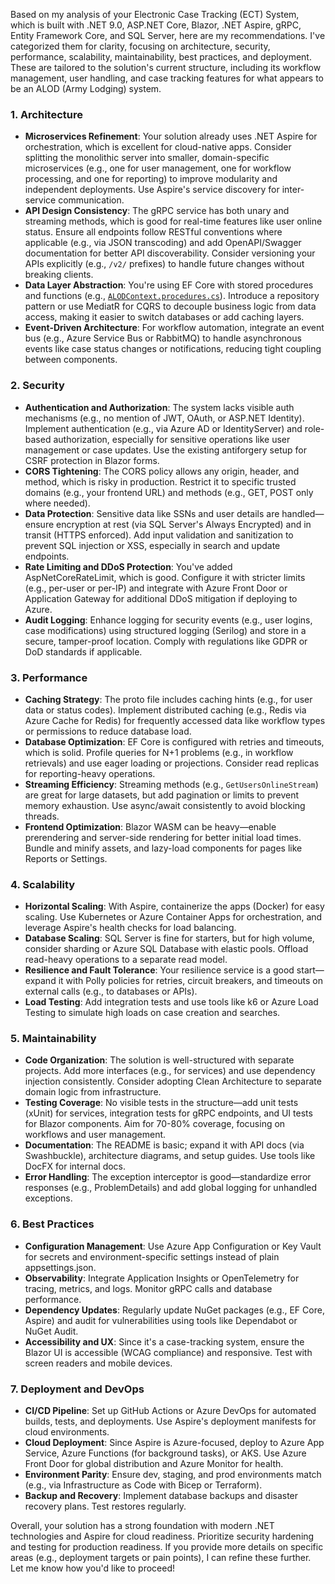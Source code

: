 Based on my analysis of your Electronic Case Tracking (ECT) System, which is built with .NET 9.0, ASP.NET Core, Blazor, .NET Aspire, gRPC, Entity Framework Core, and SQL Server, here are my recommendations. I've categorized them for clarity, focusing on architecture, security, performance, scalability, maintainability, best practices, and deployment. These are tailored to the solution's current structure, including its workflow management, user handling, and case tracking features for what appears to be an ALOD (Army Lodging) system.

### 1. **Architecture**
   - **Microservices Refinement**: Your solution already uses .NET Aspire for orchestration, which is excellent for cloud-native apps. Consider splitting the monolithic server into smaller, domain-specific microservices (e.g., one for user management, one for workflow processing, and one for reporting) to improve modularity and independent deployments. Use Aspire's service discovery for inter-service communication.
   - **API Design Consistency**: The gRPC service has both unary and streaming methods, which is good for real-time features like user online status. Ensure all endpoints follow RESTful conventions where applicable (e.g., via JSON transcoding) and add OpenAPI/Swagger documentation for better API discoverability. Consider versioning your APIs explicitly (e.g., `/v2/` prefixes) to handle future changes without breaking clients.
   - **Data Layer Abstraction**: You're using EF Core with stored procedures and functions (e.g., [`ALODContext.procedures.cs`](../../../../../../../C:/Users/DonellMcCoy/source/repos2/ElectronicCaseTracking/ECTSystem/AF.ECT.Server/Models/ALODContext.functions.cs )). Introduce a repository pattern or use MediatR for CQRS to decouple business logic from data access, making it easier to switch databases or add caching layers.
   - **Event-Driven Architecture**: For workflow automation, integrate an event bus (e.g., Azure Service Bus or RabbitMQ) to handle asynchronous events like case status changes or notifications, reducing tight coupling between components.

### 2. **Security**
   - **Authentication and Authorization**: The system lacks visible auth mechanisms (e.g., no mention of JWT, OAuth, or ASP.NET Identity). Implement authentication (e.g., via Azure AD or IdentityServer) and role-based authorization, especially for sensitive operations like user management or case updates. Use the existing antiforgery setup for CSRF protection in Blazor forms.
   - **CORS Tightening**: The CORS policy allows any origin, header, and method, which is risky in production. Restrict it to specific trusted domains (e.g., your frontend URL) and methods (e.g., GET, POST only where needed).
   - **Data Protection**: Sensitive data like SSNs and user details are handled—ensure encryption at rest (via SQL Server's Always Encrypted) and in transit (HTTPS enforced). Add input validation and sanitization to prevent SQL injection or XSS, especially in search and update endpoints.
   - **Rate Limiting and DDoS Protection**: You've added AspNetCoreRateLimit, which is good. Configure it with stricter limits (e.g., per-user or per-IP) and integrate with Azure Front Door or Application Gateway for additional DDoS mitigation if deploying to Azure.
   - **Audit Logging**: Enhance logging for security events (e.g., user logins, case modifications) using structured logging (Serilog) and store in a secure, tamper-proof location. Comply with regulations like GDPR or DoD standards if applicable.

### 3. **Performance**
   - **Caching Strategy**: The proto file includes caching hints (e.g., for user data or status codes). Implement distributed caching (e.g., Redis via Azure Cache for Redis) for frequently accessed data like workflow types or permissions to reduce database load.
   - **Database Optimization**: EF Core is configured with retries and timeouts, which is solid. Profile queries for N+1 problems (e.g., in workflow retrievals) and use eager loading or projections. Consider read replicas for reporting-heavy operations.
   - **Streaming Efficiency**: Streaming methods (e.g., `GetUsersOnlineStream`) are great for large datasets, but add pagination or limits to prevent memory exhaustion. Use async/await consistently to avoid blocking threads.
   - **Frontend Optimization**: Blazor WASM can be heavy—enable prerendering and server-side rendering for better initial load times. Bundle and minify assets, and lazy-load components for pages like Reports or Settings.

### 4. **Scalability**
   - **Horizontal Scaling**: With Aspire, containerize the apps (Docker) for easy scaling. Use Kubernetes or Azure Container Apps for orchestration, and leverage Aspire's health checks for load balancing.
   - **Database Scaling**: SQL Server is fine for starters, but for high volume, consider sharding or Azure SQL Database with elastic pools. Offload read-heavy operations to a separate read model.
   - **Resilience and Fault Tolerance**: Your resilience service is a good start—expand it with Polly policies for retries, circuit breakers, and timeouts on external calls (e.g., to databases or APIs).
   - **Load Testing**: Add integration tests and use tools like k6 or Azure Load Testing to simulate high loads on case creation and searches.

### 5. **Maintainability**
   - **Code Organization**: The solution is well-structured with separate projects. Add more interfaces (e.g., for services) and use dependency injection consistently. Consider adopting Clean Architecture to separate domain logic from infrastructure.
   - **Testing Coverage**: No visible tests in the structure—add unit tests (xUnit) for services, integration tests for gRPC endpoints, and UI tests for Blazor components. Aim for 70-80% coverage, focusing on workflows and user management.
   - **Documentation**: The README is basic; expand it with API docs (via Swashbuckle), architecture diagrams, and setup guides. Use tools like DocFX for internal docs.
   - **Error Handling**: The exception interceptor is good—standardize error responses (e.g., ProblemDetails) and add global logging for unhandled exceptions.

### 6. **Best Practices**
   - **Configuration Management**: Use Azure App Configuration or Key Vault for secrets and environment-specific settings instead of plain appsettings.json.
   - **Observability**: Integrate Application Insights or OpenTelemetry for tracing, metrics, and logs. Monitor gRPC calls and database performance.
   - **Dependency Updates**: Regularly update NuGet packages (e.g., EF Core, Aspire) and audit for vulnerabilities using tools like Dependabot or NuGet Audit.
   - **Accessibility and UX**: Since it's a case-tracking system, ensure the Blazor UI is accessible (WCAG compliance) and responsive. Test with screen readers and mobile devices.

### 7. **Deployment and DevOps**
   - **CI/CD Pipeline**: Set up GitHub Actions or Azure DevOps for automated builds, tests, and deployments. Use Aspire's deployment manifests for cloud environments.
   - **Cloud Deployment**: Since Aspire is Azure-focused, deploy to Azure App Service, Azure Functions (for background tasks), or AKS. Use Azure Front Door for global distribution and Azure Monitor for health.
   - **Environment Parity**: Ensure dev, staging, and prod environments match (e.g., via Infrastructure as Code with Bicep or Terraform).
   - **Backup and Recovery**: Implement database backups and disaster recovery plans. Test restores regularly.

Overall, your solution has a strong foundation with modern .NET technologies and Aspire for cloud readiness. Prioritize security hardening and testing for production readiness. If you provide more details on specific areas (e.g., deployment targets or pain points), I can refine these further. Let me know how you'd like to proceed!